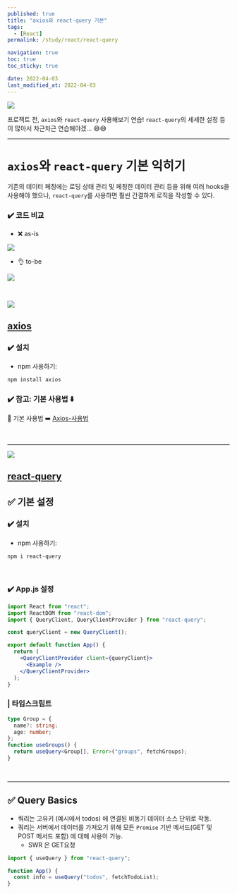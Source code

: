 ```yaml
---
published: true
title: "axios와 react-query 기본"
tags:
  - [React]
permalink: /study/react/react-query

navigation: true
toc: true
toc_sticky: true

date: 2022-04-03
last_modified_at: 2022-04-03
---
```


![](https://velog.velcdn.com/images/april_5/post/130db741-40c6-49c4-b78b-520c68e1aa25/image.png)

프로젝트 전, `axios`와 `react-query` 사용해보기 연습!
`react-query`의 세세한 설정 등이 많아서 차근차근 연습해야겠... 😅😅

---

# `axios`와 `react-query` 기본 익히기

기존의 데이터 페칭에는 로딩 상태 관리 및 페칭한 데이터 관리 등을 위해 여러 hooks을 사용해야 했으나, `react-query`를 사용하면 훨씬 간결하게 로직을 작성할 수 있다.

### ✔️ 코드 비교

- ❌ as-is

![](https://images.velog.io/images/april_5/post/d15216b2-6f8b-4888-b27c-9e2da201f916/image.png)

- 👌 to-be

![](https://images.velog.io/images/april_5/post/ac383491-d5e5-4b25-b0d5-357f18756e97/image.png)

<br />

![](https://images.velog.io/images/april_5/post/560857ca-0ccd-41d8-a896-a504458665c3/image.png)

## [axios](https://axios-http.com/kr/docs/api_intro)

### ✔️ 설치

- npm 사용하기:

```bash
npm install axios
```

### ✔️ 참고: 기본 사용법 ⬇️

🔹 기본 사용법 ➡️ [Axios-사용법](https://velog.io/@april_5/TIL43-Axios-%EC%82%AC%EC%9A%A9%EB%B2%95)

<br />

---

![](https://images.velog.io/images/april_5/post/181e7505-1d96-4a11-9280-fbcf797ead02/image.png)

## [react-query](https://react-query.tanstack.com/guides/important-defaults)

## ✅ 기본 설정

### ✔️ 설치

- npm 사용하기:

```bash
npm i react-query
```

<br />

### ✔️ App.js 설정

```jsx
import React from "react";
import ReactDOM from "react-dom";
import { QueryClient, QueryClientProvider } from "react-query";

const queryClient = new QueryClient();

export default function App() {
  return (
    <QueryClientProvider client={queryClient}>
      <Example />
    </QueryClientProvider>
  );
}
```

### | 타입스크립트

```ts
type Group = {
  name?: string;
  age: number;
};
function useGroups() {
  return useQuery<Group[], Error>("groups", fetchGroups);
}
```

<br />

---

## ✅ Query Basics

- 쿼리는 고유키 (예시에서 todos) 에 연결된 비동기 데이터 소스 단위로 작동.
- 쿼리는 서버에서 데이터를 가져오기 위해 모든 `Promise` 기반 메서드(GET 및 POST 메서드 포함) 에 대해 사용이 가능.
  - SWR 은 GET요청

```jsx
import { useQuery } from "react-query";

function App() {
  const info = useQuery("todos", fetchTodoList);
}
```

<br />
